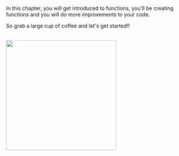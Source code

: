 ﻿
<br>

In this chapter, you will get introduced to functions, you'll be creating functions and you will do more improvements to your code.

So grab a large cup of coffee and let's get started!!

<br>

<img src="https://media3.giphy.com/media/687qS11pXwjCM/giphy.gif?cid=ecf05e47cb611fdc035a5b949ebffd4a8bec3470d026eac4&rid=giphy.gif" width=300 height=300 > 
 

